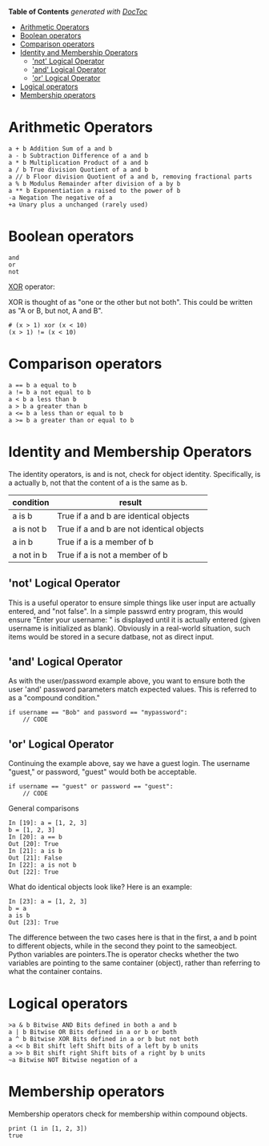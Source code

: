 <!-- START doctoc generated TOC please keep comment here to allow auto update -->
<!-- DON'T EDIT THIS SECTION, INSTEAD RE-RUN doctoc TO UPDATE -->
**Table of Contents**  *generated with [DocToc](https://github.com/thlorenz/doctoc)*

- [Arithmetic Operators](#arithmetic-operators)
- [Boolean operators](#boolean-operators)
- [Comparison operators](#comparison-operators)
- [Identity and Membership Operators](#identity-and-membership-operators)
  - ['not' Logical Operator](#not-logical-operator)
  - ['and' Logical Operator](#and-logical-operator)
  - ['or' Logical Operator](#or-logical-operator)
- [Logical operators](#logical-operators)
- [Membership operators](#membership-operators)

<!-- END doctoc generated TOC please keep comment here to allow auto update -->

# Arithmetic Operators

```
a + b Addition Sum of a and b  
a - b Subtraction Difference of a and b  
a * b Multiplication Product of a and b  
a / b True division Quotient of a and b  
a // b Floor division Quotient of a and b, removing fractional parts  
a % b Modulus Remainder after division of a by b  
a ** b Exponentiation a raised to the power of b  
-a Negation The negative of a  
+a Unary plus a unchanged (rarely used)  
```

# Boolean operators

```
and  
or  
not  
```

[XOR](https://en.wikipedia.org/wiki/Exclusive_or) operator:

XOR is thought of as "one or the other but not both". This could be written as "A or B, but not, A and B".

```
# (x > 1) xor (x < 10)
(x > 1) != (x < 10)
```

# Comparison operators

```
a == b a equal to b  
a != b a not equal to b  
a < b a less than b  
a > b a greater than b  
a <= b a less than or equal to b  
a >= b a greater than or equal to b  
```

# Identity and Membership Operators

The identity operators, is and is not, check for object identity. Specifically, is a actually b, not that the content of a is the same as b.

condition | result
----------|---------
a is b | True if a and b are identical objects
a is not b | True if a and b are not identical objects
a in b | True if a is a member of b
a not in b | True if a is not a member of b

## 'not' Logical Operator

This is a useful operator to ensure simple things like user input are actually entered, and "not false". In a simple passwrd entry program, this would ensure "Enter your username: " is displayed until it is actually entered (given username is initialized as blank). Obviously in a real-world situation, such items would be stored in a secure datbase, not as direct input.

## 'and' Logical Operator

As with the user/password example above, you want to ensure both the user 'and' password parameters match expected values. This is referred to as a "compound condition."

```
if username == "Bob" and password == "mypassword":
	// CODE
```

## 'or' Logical Operator

Continuing the example above, say we have a guest login. The username "guest," or password, "guest" would both be acceptable.

```
if username == "guest" or password == "guest":
	// CODE
```

General comparisons
```
In [19]: a = [1, 2, 3]
b = [1, 2, 3]
In [20]: a == b
Out [20]: True
In [21]: a is b
Out [21]: False
In [22]: a is not b
Out [22]: True
```

What do identical objects look like? Here is an example:
```
In [23]: a = [1, 2, 3]
b = a
a is b
Out [23]: True
```

The difference between the two cases here is that in the first, a and b point to different objects, while in the second they point to the sameobject. Python variables are pointers.The is operator checks whether the two variables are pointing to the same container (object), rather than referring to what the container contains.

# Logical operators

```
>a & b Bitwise AND Bits defined in both a and b  
a | b Bitwise OR Bits defined in a or b or both  
a ^ b Bitwise XOR Bits defined in a or b but not both  
a << b Bit shift left Shift bits of a left by b units  
a >> b Bit shift right Shift bits of a right by b units  
~a Bitwise NOT Bitwise negation of a
```

# Membership operators

Membership operators check for membership within compound objects. 

```
print (1 in [1, 2, 3])
true
```
